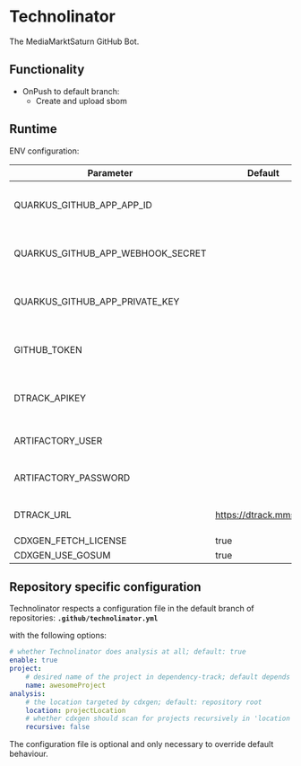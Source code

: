 # Technolinator

The MediaMarktSaturn GitHub Bot.

## Functionality

* OnPush to default branch:
  * Create and upload sbom

## Runtime

ENV configuration:

| Parameter                         | Default                | Description                                                             |
|-----------------------------------|------------------------|-------------------------------------------------------------------------|
| QUARKUS_GITHUB_APP_APP_ID         |                        | Created during app creation on GitHub                                   |
| QUARKUS_GITHUB_APP_WEBHOOK_SECRET |                        | Created during app creation on GitHub                                   |
| QUARKUS_GITHUB_APP_PRIVATE_KEY    |                        | Created during app creation on GitHub                                   |
| GITHUB_TOKEN                      |                        | Optional. Raises GH api quota for cdxgen                                |
| DTRACK_APIKEY                     |                        | API key to access Dependency-Track                                      |
| ARTIFACTORY_USER                  |                        | User for accessing internal repos                                       |
| ARTIFACTORY_PASSWORD              |                        | PW for accessing internal repos                                         |
| DTRACK_URL                        | https://dtrack.mmst.eu | Baseurl of Dependency-Track                                             |
| CDXGEN_FETCH_LICENSE              | true                   | see [cdxgen](https://github.com/AppThreat/cdxgen#environment-variables) |
| CDXGEN_USE_GOSUM                  | true                   | see [cdxgen](https://github.com/AppThreat/cdxgen#environment-variables) |

## Repository specific configuration

Technolinator respects a configuration file in the default branch of repositories:
**`.github/technolinator.yml`**

with the following options:
```yaml
# whether Technolinator does analysis at all; default: true
enable: true
project:
    # desired name of the project in dependency-track; default depends on build system, for maven it's: "groupId:artifactId"
    name: awesomeProject
analysis:
    # the location targeted by cdxgen; default: repository root
    location: projectLocation
    # whether cdxgen should scan for projects recursively in 'location' or only 'location' itself; default: false
    recursive: false
```

The configuration file is optional and only necessary to override default behaviour.
